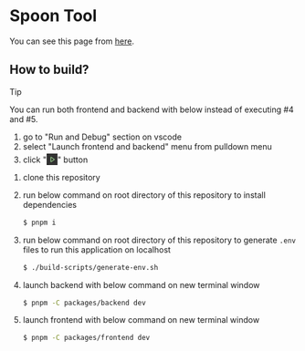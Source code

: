 # Spoon Tool

You can see this page from [here](https://spoon-tool.kk-systems.net).

## How to build?

> [!TIP]
> You can run both frontend and backend with below instead of executing #4 and #5.
>
> 1. go to "Run and Debug" section on vscode
> 2. select "Launch frontend and backend" menu from pulldown menu
> 3. click "<img src=./.images/02-how-to-build-0001.png style="height: 20px;position: relative;top: 4px;" />" button

1.  clone this repository
2.  run below command on root directory of this repository to install dependencies
    ```bash
    $ pnpm i
    ```
3.  run below command on root directory of this repository to generate `.env` files to run this application on localhost
    ```bash
    $ ./build-scripts/generate-env.sh
    ```
4.  launch backend with below command on new terminal window
    ```bash
    $ pnpm -C packages/backend dev
    ```
5.  launch frontend with below command on new terminal window

    ```bash
    $ pnpm -C packages/frontend dev
    ```
